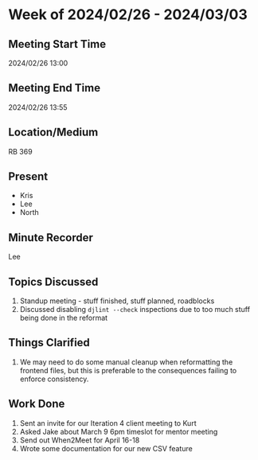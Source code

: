 # Week of 2024/02/26 - 2024/03/03

## Meeting Start Time
2024/02/26 13:00

## Meeting End Time
2024/02/26 13:55

## Location/Medium
RB 369

## Present
- Kris
- Lee
- North

## Minute Recorder
Lee 

## Topics Discussed
1. Standup meeting - stuff finished, stuff planned, roadblocks
2. Discussed disabling `djlint --check` inspections due to too much stuff being done in the reformat

## Things Clarified
1. We may need to do some manual cleanup when reformatting the frontend files, but this is preferable to the consequences failing to enforce consistency.

## Work Done
1. Sent an invite for our Iteration 4 client meeting to Kurt
2. Asked Jake about March 9 6pm timeslot for  mentor meeting
3. Send out When2Meet for April 16-18
4. Wrote some documentation for our new CSV feature
